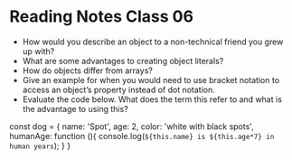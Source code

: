 # Reading Notes Class 06

- How would you describe an object to a non-technical friend you grew up with?
- What are some advantages to creating object literals?
- How do objects differ from arrays?
- Give an example for when you would need to use bracket notation to access an object’s property instead of dot notation.
- Evaluate the code below. What does the term this refer to and what is the advantage to using this?
 
 
 
 const dog =  {
  name: 'Spot',
  age: 2,
  color: 'white with black spots',
  humanAge: function (){
    console.log(`${this.name} is ${this.age*7} in human years`);
  }
 }

